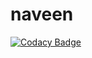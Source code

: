 # naveen

[![Codacy Badge](https://api.codacy.com/project/badge/Grade/ae0e489755724a7f81fa5d39be770fad)](https://app.codacy.com/manual/naveenprakash210/naveen?utm_source=github.com&utm_medium=referral&utm_content=naveenprakash210/naveen&utm_campaign=Badge_Grade_Settings)